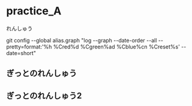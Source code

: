 # practice_A
れんしゅう

git config --global alias.graph "log --graph --date-order --all --pretty=format:'%h %Cred%d %Cgreen%ad %Cblue%cn %Creset%s' --date=short"

## ぎっとのれんしゅう

## ぎっとのれんしゅう2
